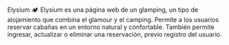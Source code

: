 Elysium 🏕️
Elysium es una página web de un glamping, un tipo de alojamiento que combina el glamour y el camping. Permite a los usuarios reservar cabañas en un entorno natural y confortable. También permite ingresar, actualizar o eliminar una reservación, previo registro del usuario.
